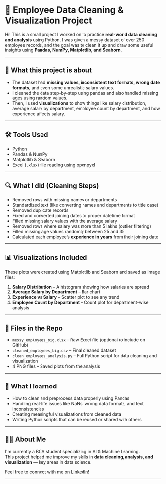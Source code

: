 # 🧹 Employee Data Cleaning & Visualization Project

Hi! This is a small project I worked on to practice **real-world data cleaning and analysis** using Python. I was given a messy dataset of over 250 employee records, and the goal was to clean it up and draw some useful insights using **Pandas, NumPy, Matplotlib, and Seaborn**.

---

## 📌 What this project is about

- The dataset had **missing values, inconsistent text formats, wrong date formats**, and even some unrealistic salary values.
- I cleaned the data step-by-step using pandas and also handled missing ages using random values.
- Then, I used **visualizations** to show things like salary distribution, average salary by department, employee count by department, and how experience affects salary.

---

## 🛠️ Tools Used

- Python  
- Pandas & NumPy  
- Matplotlib & Seaborn  
- Excel (`.xlsx`) file reading using openpyxl

---

## 🔍 What I did (Cleaning Steps)

- Removed rows with missing names or departments  
- Standardized text (like converting names and departments to title case)  
- Removed duplicate records  
- Fixed and converted joining dates to proper datetime format  
- Filled missing salary values with the average salary  
- Removed rows where salary was more than 5 lakhs (outlier filtering)  
- Filled missing age values randomly between 25 and 35  
- Calculated each employee’s **experience in years** from their joining date  

---

## 📊 Visualizations Included

These plots were created using Matplotlib and Seaborn and saved as image files:

1. **Salary Distribution** – A histogram showing how salaries are spread  
2. **Average Salary by Department** – Bar chart  
3. **Experience vs Salary** – Scatter plot to see any trend  
4. **Employee Count by Department** – Count plot for department-wise analysis

---

## 📁 Files in the Repo

- `messy_employees_big.xlsx` – Raw Excel file (optional to include on GitHub)  
- `cleaned_employees_big.csv` – Final cleaned dataset  
- `clean_employees_analysis.py` – Full Python script for data cleaning and visualization  
- 4 PNG files – Saved plots from the analysis  

---

## 🧠 What I learned

- How to clean and preprocess data properly using Pandas  
- Handling real-life issues like NaNs, wrong data formats, and text inconsistencies  
- Creating meaningful visualizations from cleaned data  
- Writing Python scripts that can be reused or shared with others  

---

## 🧑‍💻 About Me

I'm currently a BCA student specializing in AI & Machine Learning.  
This project helped me improve my skills in **data cleaning, analysis, and visualization** — key areas in data science.

Feel free to connect with me on [LinkedIn](https://linkedin.com/in/hitarth-wadhwani)!

---

